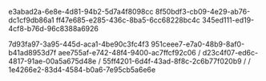 e3abad2a-6e8e-4d81-94b2-5d7a4f8098cc
8f50bdf3-cb09-4e29-ab76-dc1cf9db86a1
ff47e685-e285-436c-8ba5-6cc68228bc4c
345ed111-ed19-4cf8-b76d-96c8388a6926

7d93fa97-3a95-445d-aca1-4be90c3fc4f3
951ceee7-e7a0-48b9-8af0-b41ad8953d7f
aee755af-e742-48f4-9400-ac7ffcf92c06
/
d23c4f07-ed6c-4817-91ae-00a5a675d48e
/
55ff4201-6d4f-43ad-8f8c-2c6b77f020b9
/
/
1e4266e2-83d4-4584-b0a6-7e95cb5a6e6e
